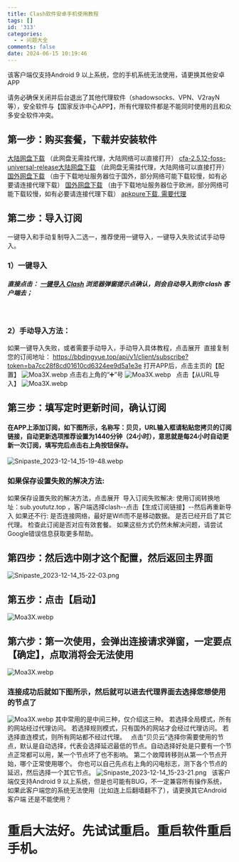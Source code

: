 ```yaml
---
title: Clash软件安卓手机使用教程
tags: []
id: '313'
categories:
  - - 问题大全
comments: false
date: 2024-06-15 10:19:46
---
```


该客户端仅支持Android 9 以上系统，您的手机系统无法使用，请更换其他安卓APP

请务必确保关闭并后台退出了其他代理软件（shadowsocks、VPN、V2rayN 等），安全软件与【国家反诈中心APP】，所有代理软件都是不能同时使用的且和众多安全软件冲突。

## 第一步：购买套餐，下载并安装软件

[大陆网盘下载](https://tagcloud.lanzoui.com/i4ueh0c68xgb) （此网盘无需挂代理，大陆网络可以直接打开） [cfa-2.5.12-foss-universal-release大陆网盘下载](https://sabrinathings.lanzouj.com/i8m9C0g8szoh) （此网盘无需挂代理，大陆网络可以直接打开） [国外网盘下载](https://www.mediafire.com/file/6iz5mlaz1ayw767/cfa-2.5.11.apk/file) （由于下载地址服务器位于国外，部分网络可能下载较慢，如有必要请连接代理下载） [国外网盘下载](https://note.boccc.co/download/New/cfa-2.5.11.apk) （由于下载地址服务器位于欧洲，部分网络可能下载较慢，如有必要请连接代理下载） [apkpure下载, 需要代理](https://apkpure.com/cn/clash-for-android/com.github.kr328.clash)  

## 第二步：导入订阅

一键导入和手动复制导入二选一，推荐使用一键导入，一键导入失败试试手动导入。

### 1）一键导入

##### 直接点击： [一键导入 Clash](clash://install-config?url=https%3A%2F%2Fbbdingyue.top%2Fapi%2Fv1%2Fclient%2Fsubscribe%3Ftoken%3Dba7cc28f8cd01610cd6324ee9d5a1e3e&name=贝贝云) 浏览器弹窗提示点确认，则会自动导入到你 clash 客户端去；

 

### 2）手动导入方法：

如果一键导入失败，或者需要手动导入，手动导入具体教程，点击展开  直接复制您的订阅地址： https://bbdingyue.top/api/v1/client/subscribe?token=ba7cc28f8cd01610cd6324ee9d5a1e3e 打开APP后，点击主页的【配置】 ![Moa3X.webp](https://storage.crisp.chat/users/helpdesk/website/de54da2065412800/photo105-10-202217-37-42_1dg8et3.jpg) 点击右上角的“➕”号 ![Moa3X.webp](https://storage.crisp.chat/users/helpdesk/website/de54da2065412800/photo205-10-202217-38-26_6qv4q0.jpg)   点击【从URL导入】 ![Moa3X.webp](https://storage.crisp.chat/users/helpdesk/website/de54da2065412800/photo305-10-202217-39-38_14zpdtc.jpg)  

## 第三步：填写定时更新时间，确认订阅

#### 在APP上添加订阅，如下图所示，名称写：贝贝，URL输入框请粘贴您拷贝的订阅链接，自动更新选项推荐设置为1440分钟（24小时），意思就是每24小时自动更新一次订阅，填写完后点击右上角按钮保存。

![Snipaste_2023-12-14_15-19-48.webp](https://img.imgdd.com/f210f3.32a4b213-2ca2-44b9-b2b5-0338b7bba164.webp)

### 如果保存设置失败的解决方法:

如果保存设置失败的解决方法，点击展开  导入订阅失败解决: 使用订阅转换地址：sub.yoututz.top ，客户端选择clash--点击【生成订阅链接】--然后再重新导入 如果还不行: 是否连接网络，最好是Wifi而不是移动数据。 是否已经开启了其它代理。 检查此订阅是否对应有效套餐。 如果这些方式仍然未解决问题，请尝试Google错误信息获取更多帮助。  

## 第四步：然后选中刚才这个配置，然后返回主界面

![Snipaste_2023-12-14_15-22-03.png](https://img.imgdd.com/f210f3.4f9407a9-471e-40f4-8245-3e6e92b6f2ac.png)  

## 第五步：点击【启动】

![Moa3X.webp](https://storage.crisp.chat/users/helpdesk/website/de54da2065412800/photo605-10-202217-48-19_11ez0k4.jpg)

## 第六步：第一次使用，会弹出连接请求弹窗，一定要点【确定】，点取消将会无法使用

![Moa3X.webp](https://storage.crisp.chat/users/helpdesk/website/de54da2065412800/photo705-10-202217-50-19_l0oz2c.jpg)

### 连接成功后就如下图所示，然后就可以进去代理界面去选择您想使用的节点了

![Moa3X.webp](https://storage.crisp.chat/users/helpdesk/website/de54da2065412800/photo805-10-202217-51-25_l7gyse.jpg) 其中常用的是中间三种，仅介绍这三种。 若选择全局模式，所有的网站经过代理访问。 若选择规则模式，只有国外的网站才会经过代理访问。 若选择直连模式，则所有网站都不经过代理。   点击“贝贝云”选择你需要使用的节点，默认是自动选择，代表会选择延迟最低的节点。自动选择好处是只要有一个节点正常都可以用，某一个节点坏了也不影响。 第二个故障转移则从第一个节点开始，哪个正常使用哪个。 你也可以自己先点右上角的闪电标志，测下各个节点的延迟，然后选择一个其它节点。 ![Snipaste_2023-12-14_15-23-21.png](https://img.imgdd.com/f210f3.52c748f4-3d3e-44bd-a0ee-11eb2d0e5781.png)   该客户端仅支持Android 9 以上系统，但是也可能有BUG，不一定兼容所有操作系统，如果此客户端您的系统无法使用（比如连上后翻墙翻不了），请更换其它Android客户端 还是不能使用？

# 重启大法好。先试试重启。重启软件重启手机。